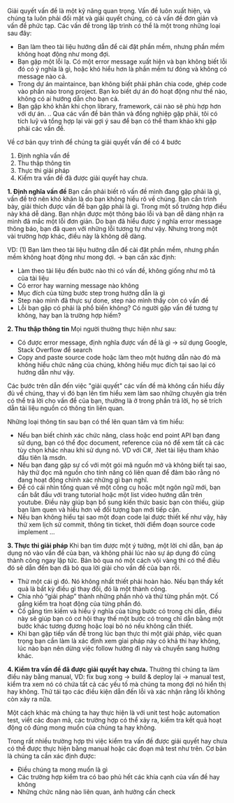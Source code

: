 Giải quyết vấn đề là một kỹ năng quan trọng. Vấn đề luôn xuất hiện, và chúng ta luôn phải đối mặt và giải quyết chúng, có cả vấn đề đơn giản và vấn đề phức tạp.
Các vấn đề trong lập trình có thể là một trong những loại sau đây:
- Bạn làm theo tài liệu hướng dẫn để cài đặt phần mềm, nhưng phần mềm không hoạt động như mong đợi.
- Bạn gặp một lỗi lạ. Có một error message xuất hiện và bạn không biết lỗi đó có ý nghĩa là gì, hoặc khó hiểu hơn là phần mềm tư đóng và không có message nào cả.
- Trong dự án maintaince, bạn không biết phải phân chia code, ghép code vào phần nào trong project. Bạn ko biết dự án đó hoạt động như thế nào, không có ai hướng dẫn cho bạn cả.
- Bạn gặp khó khăn khi chọn library, framework, cái nào sẽ phù hợp hơn với dự án.
..
Qua các vấn đề bản thân và đồng nghiệp gặp phải, tôi có tích luỹ và tổng hợp lại vài gợi ý sau để bạn có thể tham khảo khi gặp phải các vấn đề.

Về cơ bản quy trình để chúng ta giải quyết vấn đề có 4 bước
1. Định nghĩa vấn đề
2. Thu thập thông tin
3. Thực thi giải pháp
4. Kiểm tra vấn đề đã được giải quyết hay chưa.

**1. Định nghĩa vấn đề**
Bạn cần phải biết rõ vấn đề mình đang gặp phải là gì, vấn đề trở nên khó khăn là do bạn không hiểu rõ về chúng.
Bạn cần trình bày, giải thích được vấn đề bạn gặp phải là gì. 
Trong một số trường hợp điều này khá dễ dàng. Bạn nhận được một thông báo lỗi và bạn dễ dàng nhận ra mình đã mắc một lỗi đơn giản. Do bạn đã hiểu được ý nghĩa error message thông báo, bạn đã quen với những lỗi tương tự như vậy. Nhưng trong một vài trường hợp khác, điều này là không dễ dàng.

VD: (1) Bạn làm theo tài liệu hướng dẫn để cài đặt phần mềm, nhưng phần mềm không hoạt động như mong đợi.
-> bạn cần xác định:
- Làm theo tài liệu đến bước nào thì có vấn đề, không giống như mô tả của tài liệu
- Có error hay warning message nào không
- Mục đích của từng bước step trong hướng dẫn là gì
- Step nào mình đã thực sự done, step nào mình thấy còn có vấn đề
- Lỗi bạn gặp có phải là phổ biến không? Có người gặp vấn đề tương tự không, hay bạn là trường hợp hiếm?

**2. Thu thập thông tin**
Mọi người thường thực hiện như sau:
- Có được error message, định nghĩa được vấn đề là gì -> sử dụng Google, Stack Overflow để search
- Copy and paste source code hoặc làm theo một hướng dẫn nào đó mà không hiểu chức năng của chúng, không hiểu mục đích tại sao lại có hướng dẫn như vậy.

Các bước trên dẫn đến việc "giải quyết" các vấn đề mà không cần hiểu đầy đủ về chúng, thay vì đó bạn lên tìm hiểu xem làm sao những chuyên gia trên có thể trả lời cho vấn đề của bạn, thường là ở trong phần trả lời, họ sẽ trích dẫn tài liệu nguồn có thông tin liên quan.

Những loại thông tin sau bạn có thể lên quan tâm và tìm hiểu:
- Nếu bạn biết chính xác chức năng, class hoặc end point API bạn đang sử dụng, bạn có thể đọc document, reference của nó để xem tất cả các tùy chọn khác nhau khi sử dụng nó. VD với C#, .Net tài liệu tham khảo đầu tiên là msdn.
- Nếu bạn đang gặp sự cố với một gói mã nguồn mở và không biết tại sao, hãy thử đọc mã nguồn cho tính năng có liên quan để đảm bảo rằng nó đang hoạt động chính xác những gì bạn nghĩ.
- Để có cái nhìn tổng quan về một công cụ hoặc một ngôn ngữ mới, bạn cần bắt đầu với trang tutorial hoặc một list video hướng dẫn trên youtube. Điều này giúp bạn bổ sung kiến thức basic bạn còn thiếu, giúp bạn làm quen và hiểu hơn về đối tượng bạn mới tiếp cận.
- Nếu bạn không hiểu tại sao một đoạn code lại được thiết kế như vậy, hãy thử xem lịch sử commit, thông tin ticket, thời điểm đoạn source code implement ...

**3. Thực thi giải pháp**
Khi bạn tìm được một ý tưởng, một lời chỉ dẫn, bạn áp dụng nó vào vấn đề của bạn, và không phải lúc nào sự áp dụng đó cũng thành công ngay lập tức. 
Bản bỏ qua nó một cách vội vàng thì có thể điều đó sẽ dẫn đến bạn đã bỏ qua lời giải cho vấn đề của bạn rồi.

- Thử một cái gì đó. Nó không nhất thiết phải hoàn hảo. Nếu bạn thấy kết quả là bất kỳ điều gì thay đổi, đó là một thành công. 
- Chia nhỏ “giải pháp” thành những phần nhỏ và thử từng phần một. Cố gắng kiểm tra hoạt động của từng phần đó.
- Cố gắng tìm kiếm và hiểu ý nghĩa của từng bước có trong chỉ dẫn, điều này sẽ giúp bạn có cơ hội thay thế một bước có trong chỉ dẫn bằng một bước khác tương đương hoặc loại bỏ nó nếu không cần thiết.
- Khi bạn gặp tiếp vấn đề trong lúc bạn thực thi một giải pháp, việc quan trọng bạn cần làm là xác định xem gỉai pháp này có khả thi hay không, lúc nào bạn nên dừng việc follow hướng đi này và chuyển sang hướng khác.

**4. Kiểm tra vấn đề đã được giải quyết hay chưa.**
Thường thì chúng ta làm điều này bằng manual, VD: fix bug xong -> build & deploy lại -> manual test, kiểm tra xem nó có chứa tất cả các yếu tố mà chúng ta mong đợi nó hiển thị hay không. Thử tái tạo các điều kiện dẫn đến lỗi và xác nhận rằng lỗi không còn xảy ra nữa. 

Một cách khác mà chúng ta hay thực hiện là với unit test hoặc automation test, viết các đoạn mã, các trường hợp có thể xảy ra, kiểm tra kết quả hoạt động có đúng mong muốn của chúng ta hay không.

Trong rất nhiều trường hợp thì việc kiểm tra vấn đề được giải quyết hay chưa có thể được thực hiện bằng manual hoặc các đoạn mã test như trên. Cơ bản là chúng ta cần xác định được:
- Điều chúng ta mong muốn là gì
- Các trường hợp kiểm tra có bao phủ hết các khía cạnh của vấn đề hay không
- Những chức năng nào liên quan, ảnh hưởng cần check